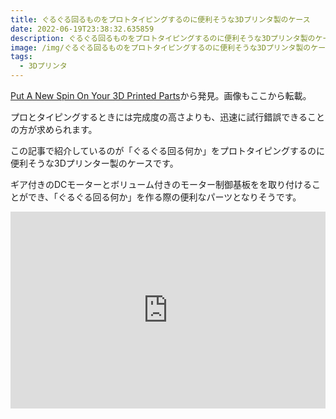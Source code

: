 ```yaml
---
title: ぐるぐる回るものをプロトタイピングするのに便利そうな3Dプリンタ製のケース
date: 2022-06-19T23:38:32.635859
description: ぐるぐる回るものをプロトタイピングするのに便利そうな3Dプリンタ製のケース
image: /img/ぐるぐる回るものをプロトタイピングするのに便利そうな3Dプリンタ製のケース.jpg
tags:
  - 3Dプリンタ
---
```

[Put A New Spin On Your 3D Printed Parts](https://hackaday.com/2022/05/19/put-a-new-spin-on-your-3d-printed-parts/)から発見。画像もここから転載。

プロとタイピングするときには完成度の高さよりも、迅速に試行錯誤できることの方が求められます。

この記事で紹介しているのが「ぐるぐる回る何か」をプロトタイピングするのに便利そうな3Dプリンター製のケースです。

ギア付きのDCモーターとボリューム付きのモーター制御基板をを取り付けることができ、「ぐるぐる回る何か」を作る際の便利なパーツとなりそうです。


<iframe width="100%" height="315" src="https://www.youtube.com/embed/pQj-TRhedGY" title="YouTube video player" frameborder="0" allow="accelerometer; autoplay; clipboard-write; encrypted-media; gyroscope; picture-in-picture" allowfullscreen></iframe>

